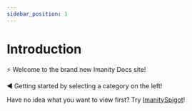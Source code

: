 ```yaml
---
sidebar_position: 1
---
```


# Introduction

⚡ Welcome to the brand new Imanity Docs site!

◀ Getting started by selecting a category on the left!

Have no idea what you want to view first? Try [ImanitySpigot](/docs/category/imanityspigot)!